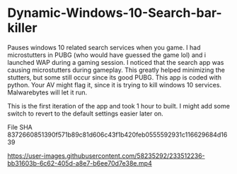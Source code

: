 # Dynamic-Windows-10-Search-bar-killer
Pauses windows 10 related search services when you game. I had microstutters in PUBG (who would have guessed the game lol) and i launched WAP during a gaming session.
I noticed that the search app was causing microstutters during gameplay. This greatly helped minimizing the stutters, but some still occur since its good PUBG.
This app is coded with python. Your AV might flag it, since it is trying to kill windows 10 services. Malwarebytes will let it run.

This is the first iteration of the app and took 1 hour to built. I might add some switch to revert to the default settings easier later on.

File SHA 8372660851390f571b89c81d606c43f1b420feb0555592931c116629684d1639




https://user-images.githubusercontent.com/58235292/233512236-bb31603b-6c62-405d-a8e7-b6ee70d7e38e.mp4

